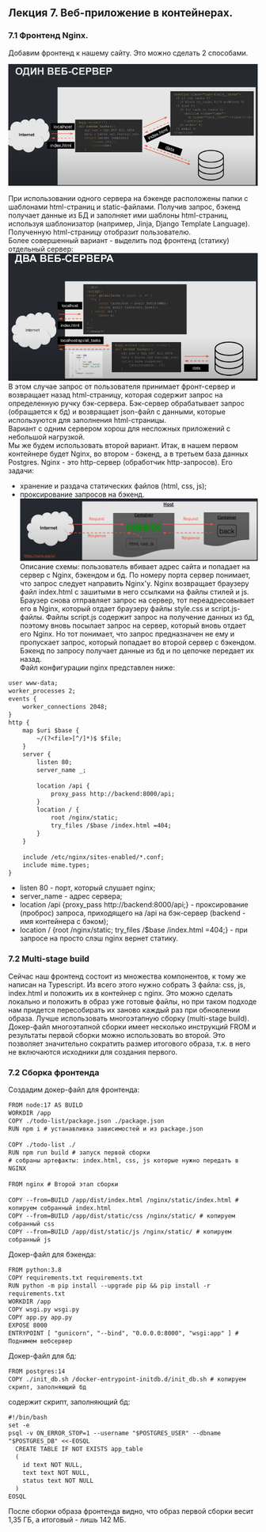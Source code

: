 ## Лекция 7. Веб-приложение в контейнерах.
### 7.1 Фронтенд Nginx.
Добавим фронтенд к нашему сайту. Это можно сделать 2 способами.
    
  ![Один сервер](https://github.com/asbabushkin/Docker/blob/Lesson7/Lesson7/one-server%20scheme.png)

  При использовании одного сервера на бэкенде расположены папки с шаблонами html-страниц и static-файлами. Получив запрос, бэкенд получает данные из БД и заполняет ими шаблоны html-страниц, используя шаблонизатор (например, Jinja, Django Template Language). Полученную html-страницу отобразит пользователю.  
  Более совершенный вариант - выделить под фронтенд (статику) отдельный сервер:  
    ![Два сервера](https://github.com/asbabushkin/Docker/blob/Lesson7/Lesson7/two-server%20scheme.png)
В этом случае запрос от пользователя принимает фронт-сервер и возвращает назад html-страницу, которая содержит запрос на определенную ручку бэк-сервера. Бэк-сервер обрабатывает запрос (обращается к бд) и возвращает json-файл с данными, которые используются для заполнения html-страницы.  
Вариант с одним сервером хорош для несложных приложений с небольшой нагрузкой.  
Мы же будем использовать второй вариант.
Итак, в нашем первом контейнере будет Nginx, во втором - бэкенд, а в третьем база данных Postgres.
Nginx - это http-сервер (обработчик http-запросов). Его задачи: 
* хранение и раздача статических файлов (html, css, js);
* проксирование запросов на бэкенд.
![Nginx scheme](https://github.com/asbabushkin/Docker/blob/Lesson7/Lesson7/nginx%20scheme.png)
Описание схемы: пользователь вбивает адрес сайта и попадает на сервер с Nginx, бэкендом и бд. По номеру порта сервер понимает, что запрос следует направить Nginx'у. Nginx возвращает браузеру файл index.html с зашитыми в него ссылками на файлы стилей и js. Браузер снова отправляет запрос на сервер, тот переадресовывает его в Nginx, который отдает браузеру файлы style.css и script.js-файлы. Файлы script.js содержит запрос на получение данных из бд, поэтому вновь посылает запрос на сервер, который вновь отдает его Nginx. Но тот понимает, что запрос предназначен не ему и пропускает запрос, который попадает во второй сервер с бэкендом. Бэкенд по запросу получает данные из бд и по цепочке передает их назад.  
Файл конфигурации nginx представлен ниже:  
```
user www-data;
worker_processes 2;
events {
    worker_connections 2048;
}
http {
    map $uri $base {
        ~/(?<file>[^/]*)$ $file;
    }
    server {
        listen 80;
        server_name _;

        location /api {
            proxy_pass http://backend:8000/api;
        }
        location / {
            root /nginx/static;
            try_files /$base /index.html =404;
        }
    }

    include /etc/nginx/sites-enabled/*.conf;
    include mime.types;
}
```
* listen 80 - порт, который слушает nginx;
* server_name - адрес сервера;
* location /api {proxy_pass http://backend:8000/api;} - проксирование (проброс) запроса, приходящего на /api на бэк-сервер (backend - имя контейнера с бэком);
* location / {root /nginx/static; try_files /$base /index.html =404;} - при запросе на просто слэш nginx вернет статику.

### 7.2 Multi-stage build
Сейчас наш фронтенд состоит из множества компонентов, к тому же написан на Typescript. Из всего этого нужно собрать 3 файла: css, js, index.html и положить их в контейнер с nginx. Это можно сделать локально и положить в образ уже готовые файлы, но при таком подходе нам придется пересобирать их заново каждый раз при обновлении образа. Лучше использовать многоэтапную сборку (multi-stage build).
Докер-файл многоэтапной сборки имеет несколько инструкций FROM и результаты первой сборки можно использовать во второй. Это позволяет значительно сократить размер итогового образа, т.к. в него не включаются исходники для создания первого.  

### 7.2 Сборка фронтенда
Создадим докер-файл для фронтенда:
```
FROM node:17 AS BUILD
WORKDIR /app
COPY ./todo-list/package.json ./package.json 
RUN npm i # устанавливка зависимостей и из package.json

COPY ./todo-list ./
RUN npm run build # запуск первой сборки
# собраны артефакты: index.html, css, js которые нужно передать в NGINX

FROM nginx # Второй этап сборки

COPY --from=BUILD /app/dist/index.html /nginx/static/index.html # копируем собранный index.html
COPY --from=BUILD /app/dist/static/css /nginx/static/ # копируем собранный css
COPY --from=BUILD /app/dist/static/js /nginx/static/ # копируем собранный js
```
Докер-файл для бэкенда:
```
FROM python:3.8
COPY requirements.txt requirements.txt
RUN python -m pip install --upgrade pip && pip install -r requirements.txt
WORKDIR /app
COPY wsgi.py wsgi.py
COPY app.py app.py
EXPOSE 8000
ENTRYPOINT [ "gunicorn", "--bind", "0.0.0.0:8000", "wsgi:app" ] # Поднимем вебсервер
```
Докер-файл для бд:
```
FROM postgres:14
COPY ./init_db.sh /docker-entrypoint-initdb.d/init_db.sh # копируем скрипт, заполняющий бд
```
содержит скрипт, заполняющий бд:  
```
#!/bin/bash
set -e
psql -v ON_ERROR_STOP=1 --username "$POSTGRES_USER" --dbname "$POSTGRES_DB" <<-EOSQL
  CREATE TABLE IF NOT EXISTS app_table
  (
    id text NOT NULL,
    text text NOT NULL,
    status text NOT NULL
  )
EOSQL
```
После сборки образа фронтенда видно, что образ первой сборки весит 1,35 ГБ, а итоговый - лишь 142 МБ.

